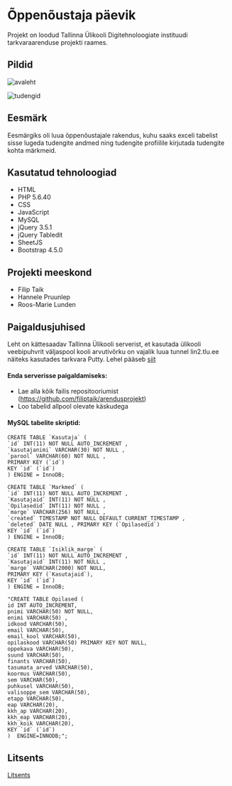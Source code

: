 # Õppenõustaja päevik
Projekt on loodud Tallinna Ülikooli Digitehnoloogiate instituudi tarkvaraarenduse projekti raames.

## Pildid
![avaleht](https://github.com/filiptaik/arendusprojekt/blob/master/pics/avaleht1.jpg)

![tudengid](https://github.com/filiptaik/arendusprojekt/blob/master/pics/tudengid.jpg)

## Eesmärk
Eesmärgiks oli luua õppenõustajale rakendus, kuhu saaks exceli tabelist sisse lugeda tudengite andmed ning tudengite profiilile kirjutada tudengite kohta märkmeid. 

## Kasutatud tehnoloogiad
* HTML
* PHP 5.6.40
* CSS
* JavaScript
* MySQL
* jQuery 3.5.1
* jQuery Tabledit
* SheetJS
* Bootstrap 4.5.0 

## Projekti meeskond
* Filip Taik
* Hannele Pruunlep
* Roos-Marie Lunden

## Paigaldusjuhised
Leht on kättesaadav Tallinna Ülikooli serverist, et kasutada ülikooli veebipuhvrit väljaspool kooli arvutivõrku on vajalik luua tunnel lin2.tlu.ee näiteks kasutades tarkvara Putty. Lehel pääseb [siit](http://greeny.cs.tlu.ee/~filiptai/arendusprojekt/arendusprojekt/login.php)

#### Enda serverisse paigaldamiseks:
* Lae alla kõik failis repositooriumist (https://github.com/filiptaik/arendusprojekt)
* Loo tabelid allpool olevate käskudega

#### MySQL tabelite skriptid:
```
CREATE TABLE `Kasutaja` ( 
`id` INT(11) NOT NULL AUTO_INCREMENT , 
`kasutajanimi` VARCHAR(30) NOT NULL , 
`parool` VARCHAR(60) NOT NULL , 
PRIMARY KEY (`id`)
KEY `id` (`id`)
) ENGINE = InnoDB;

CREATE TABLE `Markmed` (
`id` INT(11) NOT NULL AUTO_INCREMENT , 
`Kasutajaid` INT(11) NOT NULL , 
`Opilasedid` INT(11) NOT NULL , 
`marge` VARCHAR(256) NOT NULL , 
`created` TIMESTAMP NOT NULL DEFAULT CURRENT_TIMESTAMP , 
`deleted` DATE NULL , PRIMARY KEY (`Opilasedid`)
KEY `id` (`id`)
) ENGINE = InnoDB;

CREATE TABLE `Isiklik_marge` ( 
`id` INT(11) NOT NULL AUTO_INCREMENT , 
`Kasutajaid` INT(11) NOT NULL , 
`marge` VARCHAR(2000) NOT NULL, 
PRIMARY KEY (`Kasutajaid`),
KEY `id` (`id`)
) ENGINE = InnoDB;

"CREATE TABLE Opilased (
id INT AUTO_INCREMENT,
pnimi VARCHAR(50) NOT NULL,
enimi VARCHAR(50) ,
idkood VARCHAR(50),
email VARCHAR(50),
email_kool VARCHAR(50),
opilaskood VARCHAR(50) PRIMARY KEY NOT NULL,
oppekava VARCHAR(50),
suund VARCHAR(50),
finants VARCHAR(50),
tasumata_arved VARCHAR(50),
koormus VARCHAR(50),
sem VARCHAR(50),
puhkusel VARCHAR(50),
valisoppe_sem VARCHAR(50),
etapp VARCHAR(50),
eap VARCHAR(20),
kkh_ap VARCHAR(20),
kkh_eap VARCHAR(20),
kkh_koik VARCHAR(20),
KEY `id` (`id`)
)  ENGINE=INNODB;";

```
## Litsents
[Litsents](https://github.com/filiptaik/arendusprojekt/blob/master/LICENSE.txt)
